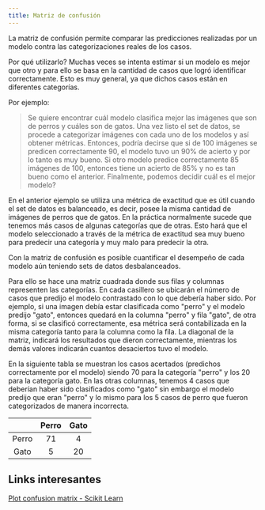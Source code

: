 ```yaml
---
title: Matriz de confusión
---
```

La matriz de confusión permite comparar las predicciones realizadas por un modelo contra las categorizaciones reales de los casos.

Por qué utilizarlo?
Muchas veces se intenta estimar si un modelo es mejor que otro y para ello se basa en la cantidad de casos que logró identificar correctamente. Esto es muy general, ya que dichos casos están en diferentes categorías. 

Por ejemplo:
> Se quiere encontrar cuál modelo clasifica mejor las imágenes que son de perros y cuáles son de gatos. Una vez listo el set de datos, se procede a categorizar imágenes con cada uno de los modelos y así obtener métricas. Entonces, podría decirse que si de 100 imágenes se predicen correctamente 90, el modelo tuvo un 90% de acierto y por lo tanto es muy bueno. Si otro modelo predice correctamente 85 imágenes de 100, entonces tiene un acierto de 85% y no es tan bueno como el anterior. Finalmente, podemos decidir cuál es el mejor modelo?

En el anterior ejemplo se utiliza una métrica de exactitud que es útil cuando el set de datos es balanceado, es decir, posee la misma cantidad de imágenes de perros que de gatos. En la práctica normalmente sucede que tenemos más casos de algunas categorías que de otras. Esto hará que el modelo seleccionado a través de la métrica de exactitud sea muy bueno para predecir una categoría y muy malo para predecir la otra.

Con la matriz de confusión es posible cuantificar el desempeño de cada modelo aún teniendo sets de datos desbalanceados.

Para ello se hace una matriz cuadrada donde sus filas y columnas representen las categorías. En cada casillero se ubicarán el número de casos que predijo el modelo contrastado con lo que debería haber sido. Por ejemplo, si una imagen debía estar clasificada como "perro" y el modelo predijo "gato", entonces quedará en la columna "perro" y fila "gato", de otra forma, si se clasificó correctamente, esa métrica será contabilizada en la misma categoría tanto para la columna como la fila. La diagonal de la matriz, indicará los resultados que dieron correctamente, mientras los demás valores indicarán cuantos desaciertos tuvo el modelo.

En la siguiente tabla se muestran los casos acertados (predichos correctamente por el modelo) siendo 70 para la categoría "perro" y los 20 para la categoría gato. En las otras columnas, tenemos 4 casos que deberían haber sido clasificados como "gato" sin embargo el modelo predijo que eran "perro" y lo mismo para los 5 casos de perro que fueron categorizados de manera incorrecta. 

|          | Perro        | Gato      |
| :--------: | :--------: | :-------: |
| Perro    |  71          |    4    |   
| Gato     |   5          |    20   |

## Links interesantes
[ Plot confusion matrix - Scikit Learn](https://scikit-learn.org/stable/auto_examples/model_selection/plot_confusion_matrix.html)

